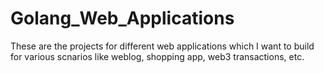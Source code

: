 # Golang_Web_Applications
These are the projects for different web applications which I want to build for various scnarios like weblog, shopping app, web3 transactions, etc.
